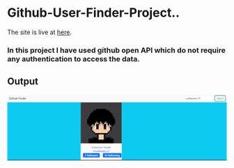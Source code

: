 # Github-User-Finder-Project..


The site is live at [here](https://sudhanshu-77.github.io/Unit-Converter-Project/).


### In this project I have used github open API which do not require any authentication to access the data.

## Output

![Output Screen shot](resources/sc.png)
